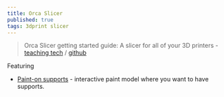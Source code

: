 ```yaml
---
title: Orca Slicer
published: true
tags: 3dprint slicer
---
```

> Orca Slicer getting started guide: A slicer for all of your 3D printers - [teaching tech](https://www.youtube.com/watch?v=cquTCpz1V74) / [github](https://github.com/SoftFever/OrcaSlicer?tab=readme-ov-file#orca-slicer)

Featuring  
- [Paint-on supports](https://www.youtube.com/watch?v=cquTCpz1V74) - interactive paint model where you want to have supports.

